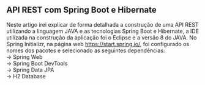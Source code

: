 ## API REST com Spring Boot e Hibernate

Neste artigo irei explicar de forma detalhada a construção de uma API REST utilizando a linguagem JAVA e as tecnologias Spring Boot e Hibernate, a IDE utilizada na construção da aplicação foi o Eclipse e a versão 8 do JAVA.
No Spring Initializr, na página web https://start.spring.io/, foi configurado os nomes dos pacotes e selecionado as seguintes dependências:<br>
-> Spring Web<br>
-> Spring Boot DevTools<br>
-> Spring Data JPA<br>
-> H2 Database<br>
